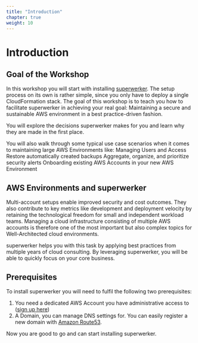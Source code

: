 ```yaml
---
title: "Introduction"
chapter: true
weight: 10
---
```


# Introduction

## Goal of the Workshop

In this workshop you will start with installing [superwerker](https://github.com/superwerker/superwerker). The setup process on its own is rather simple, since you only have to deploy a single CloudFormation stack. 
The goal of this workshop is to teach you how to facilitate superwerker in achieving your real goal: Maintaining a secure and sustainable AWS environment in a best practice-driven fashion.

You will explore the decisions superwerker makes for you and learn why they are made in the first place.

You will also walk through some typical use case scenarios when it comes to maintaining large AWS Environments like:
Managing Users and Access
Restore automatically created backups
Aggregate, organize, and prioritize security alerts
Onboarding existing AWS Accounts in your new AWS Environment

## AWS Environments and superwerker

Multi-account setups enable improved security and cost outcomes. They also contribute to key metrics like development and deployment velocity by retaining the technological freedom for small and independent workload teams. Managing a cloud infrastructure consisting of multiple AWS accounts is therefore one of the most important but also complex topics for Well-Architected cloud environments. 

superwerker helps you with this task by applying best practices from multiple years of cloud consulting. By leveraging superwerker, you will be able to quickly focus on your core business.

## Prerequisites

To install superwerker you will need to fulfil the following two prerequisites:

1. You need a dedicated AWS Account you have administrative access to ([sign up here](https://portal.aws.amazon.com/billing/signup))
2. A Domain, you can manage DNS settings for. You can easily register a new domain with [Amazon Route53](https://docs.aws.amazon.com/Route53/latest/DeveloperGuide/domain-register.html).

Now you are good to go and can start installing superwerker.
